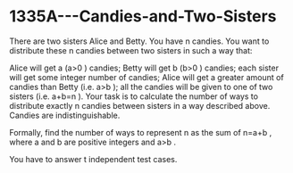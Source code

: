 # 1335A---Candies-and-Two-Sisters

There are two sisters Alice and Betty. You have n
 candies. You want to distribute these n
 candies between two sisters in such a way that:

Alice will get a
 (a>0
) candies;
Betty will get b
 (b>0
) candies;
each sister will get some integer number of candies;
Alice will get a greater amount of candies than Betty (i.e. a>b
);
all the candies will be given to one of two sisters (i.e. a+b=n
).
Your task is to calculate the number of ways to distribute exactly n
 candies between sisters in a way described above. Candies are indistinguishable.

Formally, find the number of ways to represent n
 as the sum of n=a+b
, where a
 and b
 are positive integers and a>b
.

You have to answer t
 independent test cases.
